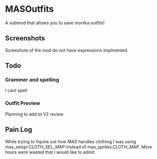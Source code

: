 # MASOutfits
A submod that allows you to save monika outfits!

## Screenshots

Screeshots of the mod do not have expressions implmented.

## Todo

### Grammer and spelling
I cant spell

### Outfit Preview
Planning to add to V2 review


## Pain Log

While trying to fiquire out how MAS handles clothing I was using mas_selspr.CLOTH_SEL_MAP instead of mas_sprites.CLOTH_MAP. More hours were wasted that I would like to admit.
